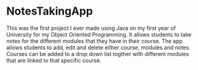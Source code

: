 # NotesTakingApp
This was the first project I ever made using Java on my first year of University for my Object Oriented Programming.
It allows students to take notes for the different modules that they have in their course. 
The app allows students to add, edit and delete either course, modules and notes.
Courses can be added to a drop down list togther with different modules that are linked to that specific course.

